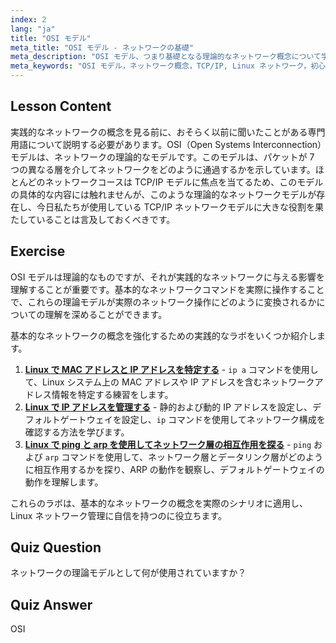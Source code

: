```yaml
---
index: 2
lang: "ja"
title: "OSI モデル"
meta_title: "OSI モデル - ネットワークの基礎"
meta_description: "OSI モデル、つまり基礎となる理論的なネットワーク概念について学びます。その 7 つの層と TCP/IP との関連性を理解します。初心者向けの必須の Linux ネットワークガイドです。"
meta_keywords: "OSI モデル，ネットワーク概念，TCP/IP, Linux ネットワーク，初心者向けチュートリアル，ネットワーク層，理論モデル"
---
```


## Lesson Content

実践的なネットワークの概念を見る前に、おそらく以前に聞いたことがある専門用語について説明する必要があります。OSI（Open Systems Interconnection）モデルは、ネットワークの理論的なモデルです。このモデルは、パケットが 7 つの異なる層を介してネットワークをどのように通過するかを示しています。ほとんどのネットワークコースは TCP/IP モデルに焦点を当てるため、このモデルの具体的な内容には触れませんが、このような理論的なネットワークモデルが存在し、今日私たちが使用している TCP/IP ネットワークモデルに大きな役割を果たしていることは言及しておくべきです。

## Exercise

OSI モデルは理論的なものですが、それが実践的なネットワークに与える影響を理解することが重要です。基本的なネットワークコマンドを実際に操作することで、これらの理論モデルが実際のネットワーク操作にどのように変換されるかについての理解を深めることができます。

基本的なネットワークの概念を強化するための実践的なラボをいくつか紹介します。

1. **[Linux で MAC アドレスと IP アドレスを特定する](https://labex.io/ja/labs/comptia-identify-mac-and-ip-addresses-in-linux-592731)** - `ip a` コマンドを使用して、Linux システム上の MAC アドレスや IP アドレスを含むネットワークアドレス情報を特定する練習をします。
2. **[Linux で IP アドレスを管理する](https://labex.io/ja/labs/comptia-manage-ip-addressing-in-linux-592736)** - 静的および動的 IP アドレスを設定し、デフォルトゲートウェイを設定し、`ip` コマンドを使用してネットワーク構成を確認する方法を学びます。
3. **[Linux で ping と arp を使用してネットワーク層の相互作用を探る](https://labex.io/ja/labs/comptia-explore-network-layer-interaction-with-ping-and-arp-in-linux-592746)** - `ping` および `arp` コマンドを使用して、ネットワーク層とデータリンク層がどのように相互作用するかを探り、ARP の動作を観察し、デフォルトゲートウェイの動作を理解します。

これらのラボは、基本的なネットワークの概念を実際のシナリオに適用し、Linux ネットワーク管理に自信を持つのに役立ちます。

## Quiz Question

ネットワークの理論モデルとして何が使用されていますか？

## Quiz Answer

OSI
